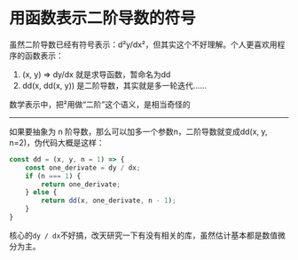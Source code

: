 # 用函数表示二阶导数的符号

虽然二阶导数已经有符号表示：d²y/dx²，但其实这个不好理解。个人更喜欢用程序的函数表示：

1. (x, y) => dy/dx 就是求导函数，暂命名为dd
2. dd(x, dd(x, y)) 是二阶导数，其实就是多一轮迭代……

数学表示中，把²用做“二阶”这个语义，是相当奇怪的

---

如果要抽象为 n 阶导数，那么可以加多一个参数n，二阶导数就变成dd(x, y, n=2)，伪代码大概是这样：

```js
const dd = (x, y, n = 1) => {
    const one_derivate = dy / dx;
    if (n === 1) {
        return one_derivate;
    } else {
        return dd(x, one_derivate, n - 1);
    }
}
```

核心的`dy / dx`不好搞，改天研究一下有没有相关的库，虽然估计基本都是数值微分为主。
